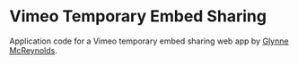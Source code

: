 # Vimeo Temporary Embed Sharing

Application code for a Vimeo temporary embed sharing web app by [Glynne McReynolds](https://twitter.com/theglynne).
